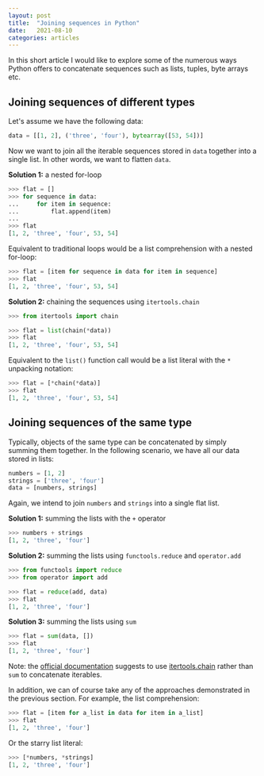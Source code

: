 ```yaml
---
layout: post
title:  "Joining sequences in Python"
date:   2021-08-10
categories: articles
---
```


In this short article I would like to explore some of the numerous ways Python
offers to concatenate sequences such as lists, tuples, byte arrays etc.

## Joining sequences of different types

Let's assume we have the following data:

```python
data = [[1, 2], ('three', 'four'), bytearray([53, 54])]
```

Now we want to join all the iterable sequences stored in `data` together into
a single list. In other words, we want to flatten `data`.

**Solution 1:** a nested for-loop

```python
>>> flat = []
>>> for sequence in data:
...     for item in sequence:
...         flat.append(item)
... 
>>> flat
[1, 2, 'three', 'four', 53, 54]
```

Equivalent to traditional loops would be a list comprehension with a nested
for-loop:

```python
>>> flat = [item for sequence in data for item in sequence]
>>> flat
[1, 2, 'three', 'four', 53, 54]
```

**Solution 2:** chaining the sequences using `itertools.chain`

```python
>>> from itertools import chain

>>> flat = list(chain(*data))
>>> flat
[1, 2, 'three', 'four', 53, 54]
```

Equivalent to the `list()` function call would be a list literal with the `*`
unpacking notation:

```python
>>> flat = [*chain(*data)]
>>> flat
[1, 2, 'three', 'four', 53, 54]
```

## Joining sequences of the same type

Typically, objects of the same type can be concatenated by simply summing them
together. In the following scenario, we have all our data stored in lists:

```python
numbers = [1, 2]
strings = ['three', 'four']
data = [numbers, strings]
```

Again, we intend to join `numbers` and `strings` into a single flat list.

**Solution 1:** summing the lists with the `+` operator

```python
>>> numbers + strings
[1, 2, 'three', 'four']
```

**Solution 2:** summing the lists using `functools.reduce` and
`operator.add`

```python
>>> from functools import reduce
>>> from operator import add

>>> flat = reduce(add, data)
>>> flat
[1, 2, 'three', 'four']
```

**Solution 3:** summing the lists using `sum`

```python
>>> flat = sum(data, [])
>>> flat
[1, 2, 'three', 'four']
```

Note: the [official documentation][docs_sum] suggests to use
[itertools.chain][docs_chain] rather than `sum` to concatenate iterables.

In addition, we can of course take any of the approaches demonstrated in the
previous section. For example, the list comprehension:

```python
>>> flat = [item for a_list in data for item in a_list]
>>> flat
[1, 2, 'three', 'four']
```

Or the starry list literal:

```python
>>> [*numbers, *strings]
[1, 2, 'three', 'four']
```

[docs_sum]: https://docs.python.org/3/library/functions.html#sum
[docs_chain]: https://docs.python.org/3/library/itertools.html#itertools.chain
